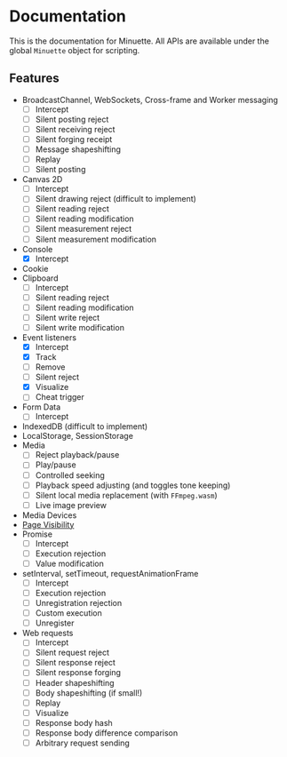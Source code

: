 # Documentation
This is the documentation for Minuette. All APIs are available under the global `Minuette` object for scripting.

## Features
* BroadcastChannel, WebSockets, Cross-frame and Worker messaging
  - [ ] Intercept
  - [ ] Silent posting reject
  - [ ] Silent receiving reject
  - [ ] Silent forging receipt
  - [ ] Message shapeshifting
  - [ ] Replay
  - [ ] Silent posting
* Canvas 2D
  - [ ] Intercept
  - [ ] Silent drawing reject (difficult to implement)
  - [ ] Silent reading reject
  - [ ] Silent reading modification
  - [ ] Silent measurement reject
  - [ ] Silent measurement modification
* Console
  - [x] Intercept
* Cookie
* Clipboard
  - [ ] Intercept
  - [ ] Silent reading reject
  - [ ] Silent reading modification
  - [ ] Silent write reject
  - [ ] Silent write modification
* Event listeners
  - [x] Intercept
  - [x] Track
  - [ ] Remove
  - [ ] Silent reject
  - [x] Visualize
  - [ ] Cheat trigger
* Form Data
  - [ ] Intercept
* IndexedDB (difficult to implement)
* LocalStorage, SessionStorage
* Media
  - [ ] Reject playback/pause
  - [ ] Play/pause
  - [ ] Controlled seeking
  - [ ] Playback speed adjusting (and toggles tone keeping)
  - [ ] Silent local media replacement (with `FFmpeg.wasm`)
  - [ ] Live image preview
* Media Devices
* [Page Visibility](visibility.md)
* Promise
  - [ ] Intercept
  - [ ] Execution rejection
  - [ ] Value modification
* setInterval, setTimeout, requestAnimationFrame
  - [ ] Intercept
  - [ ] Execution rejection
  - [ ] Unregistration rejection
  - [ ] Custom execution
  - [ ] Unregister
* Web requests
  - [ ] Intercept
  - [ ] Silent request reject
  - [ ] Silent response reject
  - [ ] Silent response forging
  - [ ] Header shapeshifting
  - [ ] Body shapeshifting (if small!)
  - [ ] Replay
  - [ ] Visualize
  - [ ] Response body hash
  - [ ] Response body difference comparison
  - [ ] Arbitrary request sending
